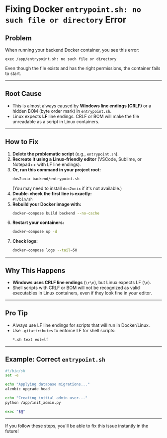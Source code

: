 # Fixing Docker `entrypoint.sh: no such file or directory` Error

## Problem

When running your backend Docker container, you see this error:

```
exec /app/entrypoint.sh: no such file or directory
```

Even though the file exists and has the right permissions, the container fails to start.

---

## Root Cause

- This is almost always caused by **Windows line endings (CRLF)** or a hidden BOM (byte order mark) in `entrypoint.sh`.
- Linux expects **LF** line endings. CRLF or BOM will make the file unreadable as a script in Linux containers.

---

## How to Fix

1. **Delete the problematic script** (e.g., `entrypoint.sh`).
2. **Recreate it using a Linux-friendly editor** (VSCode, Sublime, or Notepad++ with LF line endings).
3. **Or, run this command in your project root:**
   ```sh
   dos2unix backend/entrypoint.sh
   ```
   (You may need to install `dos2unix` if it's not available.)
4. **Double-check the first line is exactly:**  
   `#!/bin/sh`
5. **Rebuild your Docker image with:**
   ```sh
   docker-compose build backend --no-cache
   ```
6. **Restart your containers:**
   ```sh
   docker-compose up -d
   ```
7. **Check logs:**
   ```sh
   docker-compose logs --tail=50
   ```

---

## Why This Happens

- **Windows uses CRLF line endings** (`\r\n`), but Linux expects LF (`\n`).
- Shell scripts with CRLF or BOM will not be recognized as valid executables in Linux containers, even if they look fine in your editor.

---

## Pro Tip

- Always use LF line endings for scripts that will run in Docker/Linux.
- Use `.gitattributes` to enforce LF for shell scripts:
  ```
  *.sh text eol=lf
  ```

---

## Example: Correct `entrypoint.sh`

```sh
#!/bin/sh
set -e

echo "Applying database migrations..."
alembic upgrade head

echo "Creating initial admin user..."
python /app/init_admin.py

exec "$@"
```

---

If you follow these steps, you'll be able to fix this issue instantly in the future! 